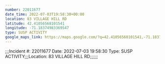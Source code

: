 ```yaml
---
number: 22011677
date_time: 2022-07-03T19:58:30+00:00
location: 83 VILLAGE HILL RD
latitude: 42.41056568101541
longitude: -71.18374983369547
type: SUSP ACTIVITY
google_maps_link: https://maps.google.com/?q=42.41056568101541,-71.18374983369547
---
```


;;;Incident #: 22011677   Date: 2022-07-03 19:58:30    Type: SUSP ACTIVITY;;;Location: 83 VILLAGE HILL RD;;;;;;
